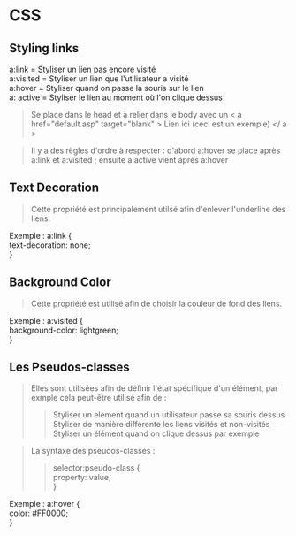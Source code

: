 # CSS 
## Styling links
a:link = Styliser un lien pas encore visité  
a:visited = Styliser un lien que l'utilisateur a visité  
a:hover = Styliser quand on passe la souris sur le lien  
a: active = Styliser le lien au moment où l'on clique dessus  

> Se place dans le head et à relier dans le body avec un <  a href="default.asp" target="blank"  > Lien ici (ceci est un exemple) </  a  >  


> Il y a des règles d'ordre à respecter : d'abord a:hover se place après a:link et a:visited ; ensuite a:active vient après a:hover

## Text Decoration 
> Cette propriété est principalement utilsé afin d'enlever l'underline des liens.  

Exemple : a:link {  
    text-decoration: none;  
}

## Background Color
> Cette propriété est utilisé afin de choisir la couleur de fond des liens.  

Exemple : a:visited {  
    background-color: lightgreen;  
}


## Les Pseudos-classes
> Elles sont utilisées afin de définir l'état spécifique d'un élément, par exmple cela peut-être utilisé afin de :  
>> Styliser un element quand un utilisateur passe sa souris dessus  
>> Styliser de manière différente les liens visités et non-visités  
>> Styliser un élément quand on clique dessus par exemple  

> La syntaxe des pseudos-classes :  
>> selector:pseudo-class {  
    property: value;  
}  

Exemple : a:hover {  
    color: #FF0000;  
}


